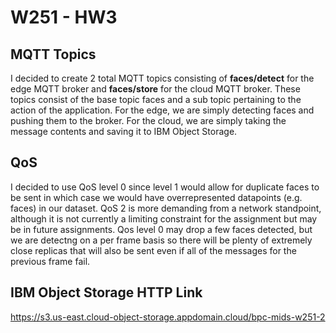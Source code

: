 # W251 - HW3

## MQTT Topics
I decided to create 2 total MQTT topics consisting of **faces/detect** for the edge MQTT broker and **faces/store** for the cloud MQTT broker.  These topics consist of the base topic faces and a sub topic pertaining to the action of the application.  For the edge, we are simply detecting faces and pushing them to the broker.  For the cloud, we are simply taking the message contents and saving it to IBM Object Storage.

## QoS
I decided to use QoS level 0 since level 1 would allow for duplicate faces to be sent in which case we would have overrepresented datapoints (e.g. faces) in our dataset.  QoS 2 is more demanding from a network standpoint, although it is not currently a limiting constraint for the assignment but may be in future assignments.  Qos level 0 may drop a few faces detected, but we are detectng on a per frame basis so there will be plenty of extremely close replicas that will also be sent even if all of the messages for the previous frame fail.  

## IBM Object Storage HTTP Link
https://s3.us-east.cloud-object-storage.appdomain.cloud/bpc-mids-w251-2
